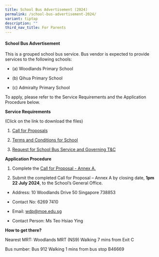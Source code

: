 ```yaml
---
title: School Bus Advertisement (2024)
permalink: /school-bus-advertisement-2024/
variant: tiptap
description: ""
third_nav_title: For Parents
---
```

<h4><strong>School Bus Advertisement</strong></h4>
<p>This is a grouped school bus service. Bus vendor is expected to provide
services to the following schools:</p>
<ul data-tight="true" class="tight">
<li>
<p>(a) Woodlands Primary School</p>
</li>
<li>
<p>(b) Qihua Primary School</p>
</li>
<li>
<p>(c) Admiralty Primary School</p>
</li>
</ul>
<p>To apply, please refer to the Service Requirements and the Application
Procedure below.</p>
<p></p>
<p><strong>Service Requirements</strong>
</p>
<p>(Click on the link to download the files)</p>
<ol data-tight="true" class="tight">
<li>
<p><a href="/files/School Bus Advertisement 2024/Call_for_Proposals__For_Group_Service_in_Woodlands_Region_.pdf" rel="noopener noreferrer nofollow" target="_blank">Call for Proposals</a>
<br>
</p>
</li>
<li>
<p><a href="/files/School Bus Advertisement 2024/Terms_and_Conditions_for_School_Bus_Operator_to_Provide_School_Bus_Services__For_Group_Service_.pdf" rel="noopener noreferrer nofollow" target="_blank">Terms and Conditions for School</a>
<br>
</p>
</li>
<li>
<p><a href="/files/School Bus Advertisement 2024/Request_for_School_Bus_Service_and_T_C_Governing_the_Requests_for_Services__For_Group_Service_.pdf" rel="noopener noreferrer nofollow" target="_blank">Request for School Bus Service and Governing T&amp;C</a>
<br>
</p>
</li>
</ol>
<p><strong>Application Procedure</strong>
</p>
<ol data-tight="true" class="tight">
<li>
<p>Complete the <a href="/files/School Bus Advertisement 2024/Call_for_Proposal___Annex_A__Information_Required_from_Vendor_.pdf" rel="noopener noreferrer nofollow" target="_blank">Call for Proposal - Annex A.</a>
<br>
</p>
</li>
<li>
<p>Submit the completed Call for Proposal – Annex A by closing date, <strong>1pm 22 July 2024</strong>,
to the School’s General Office.</p>
</li>
</ol>
<ul data-tight="true" class="tight">
<li>
<p>Address: 10 Woodlands Drive 50 Singapore 738853</p>
</li>
<li>
<p>Contact No: 6269 7410</p>
</li>
<li>
<p>Email: <a href="mailto:wdp@moe.edu.sg" rel="noopener noreferrer nofollow" target="_blank">wdp@moe.edu.sg</a>
</p>
</li>
<li>
<p>Contact Person: Ms Teo Hsiao Ying</p>
</li>
</ul>
<p></p>
<p><strong>How to get there?</strong>
</p>
<p>Nearest MRT: Woodlands MRT (NS9) Walking 7 mins from Exit C</p>
<p>Bus number: Bus 912 Walking 1 mins from bus stop B46669</p>
<p>&nbsp;</p>
<p></p>